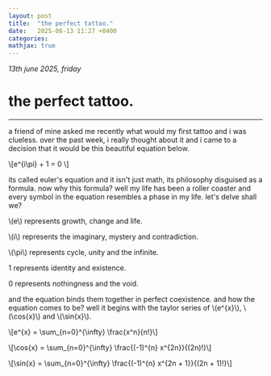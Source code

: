 ```yaml
---
layout: post
title:  "the perfect tattoo."
date:   2025-06-13 11:27 +0400
categories:
mathjax: true
---
```


_13th june 2025, friday_

# the perfect tattoo.
---

a friend of mine asked me recently what would my first tattoo and i was clueless. over the past week, i really thought about it and i came to a decision that it would be this beautiful equation below.

\\[e^{i\pi} + 1 = 0 \\]

its called euler's equation and it isn't just math, its philosophy disguised as a formula. now why this formula? well my life has been a roller coaster and every symbol in the equation resembles a phase in my life. let's delve shall we?

\\(e\\) represents growth, change and life.

\\(i\\) represents the imaginary, mystery and contradiction.

\\(\pi\\) represents cycle, unity and the infinite.

1 represents identity and existence.

0 represents nothingness and the void.

and the equation binds them together in perfect coexistence. and how the equation comes to be? well it begins with the taylor series of \\(e^{x}\\), \\(\cos{x}\\) and \\(\sin{x}\\).

\\[e^{x} = \sum_{n=0}^{\infty} \frac{x^n}{n!}\\]

\\[\cos{x} = \sum_{n=0}^{\infty} \frac{(-1)^{n} x^{2n}}{(2n)!}\\]

\\[\sin{x} = \sum_{n=0}^{\infty} \frac{(-1)^{n} x^{2n + 1}}{(2n + 1)!}\\]
